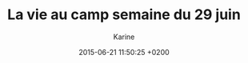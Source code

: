 ---
title: La vie au camp semaine du 29 juin
title_seo: ""
description: ""
date: 2015-06-21 11:50:25 +0200
hero_image:
thumbnail:
category:
excerpt: ""
author: Karine
---